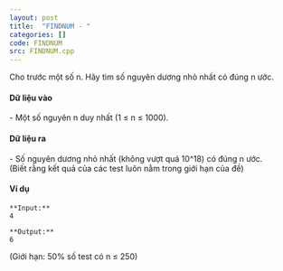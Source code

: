 ```yaml
---
layout: post
title:  "FINDNUM - "
categories: []
code: FINDNUM
src: FINDNUM.cpp
---
```




  


Cho trước một số n. Hãy tìm số nguyên dương nhỏ nhất có đúng n ước.

#### Dữ liệu vào

\- Một số nguyên n duy nhất (1 ≤ n ≤ 1000).

#### Dữ liệu ra

\- Số nguyên dương nhỏ nhất (không vượt quá 10^18) có đúng n ước.  
(Biết rằng kết quả của các test luôn nằm trong giới hạn của đề)

#### Ví dụ

```
**Input:**   
4

**Output:**   
6  

```

(Giới hạn: 50% số test có n ≤ 250)

<!--more-->

